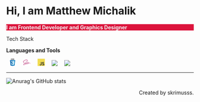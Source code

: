 <h1 align="left">Hi, I am Matthew Michalik</h1>
<p style="background-color: crimson; color: #f1f1f1; font-weight: bold"> I am Frontend Developer and Graphics Designer </p>
<p align="left">Tech Stack</p>

**Languages and Tools**
<p> 
 <code> <img src="https://raw.githubusercontent.com/devicons/devicon/master/icons/css3/css3-original-wordmark.svg" height="20"/> </code>
 <code> <img src="https://raw.githubusercontent.com/devicons/devicon/master/icons/sass/sass-original.svg" height="20"/> </code>
 <code> <img src="https://raw.githubusercontent.com/devicons/devicon/master/icons/javascript/javascript-original.svg" height="20"/> </code>
 <code> <img src="https://www.vectorlogo.zone/logos/git-scm/git-scm-icon.svg" height="20"/> </code>
 <code> <img src="https://angular.io/assets/images/logos/angular/angular.svg" height="20"/> </code>
 </p>
 
 ---

<div align="left">
  
![Anurag's GitHub stats](https://github-readme-stats.vercel.app/api?username=skrimusss&show_icons=true&theme=synthwave)
  
</div>

<p align="right"> Created by skrimusss. </p>
